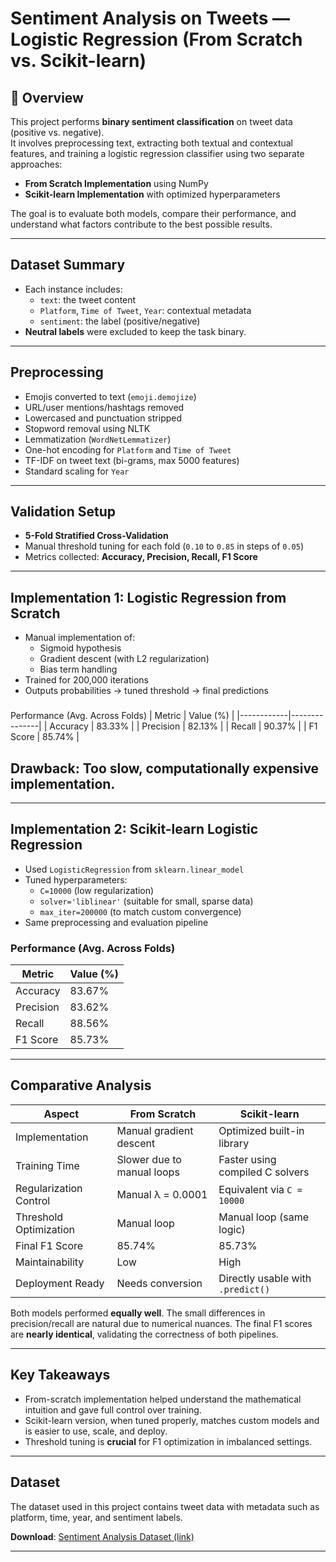 # Sentiment Analysis on Tweets — Logistic Regression (From Scratch vs. Scikit-learn)

## 📌 Overview

This project performs **binary sentiment classification** on tweet data (positive vs. negative).  
It involves preprocessing text, extracting both textual and contextual features, and training a logistic regression classifier using two separate approaches:

-  **From Scratch Implementation** using NumPy
-  **Scikit-learn Implementation** with optimized hyperparameters

The goal is to evaluate both models, compare their performance, and understand what factors contribute to the best possible results.

---

## Dataset Summary

- Each instance includes:
  - `text`: the tweet content
  - `Platform`, `Time of Tweet`, `Year`: contextual metadata
  - `sentiment`: the label (positive/negative)
- **Neutral labels** were excluded to keep the task binary.

---

## Preprocessing

- Emojis converted to text (`emoji.demojize`)
- URL/user mentions/hashtags removed
- Lowercased and punctuation stripped
- Stopword removal using NLTK
- Lemmatization (`WordNetLemmatizer`)
- One-hot encoding for `Platform` and `Time of Tweet`
- TF-IDF on tweet text (bi-grams, max 5000 features)
- Standard scaling for `Year`

---

## Validation Setup

- **5-Fold Stratified Cross-Validation**
- Manual threshold tuning for each fold (`0.10` to `0.85` in steps of `0.05`)
- Metrics collected: **Accuracy, Precision, Recall, F1 Score**

---

## Implementation 1: Logistic Regression from Scratch

- Manual implementation of:
  - Sigmoid hypothesis
  - Gradient descent (with L2 regularization)
  - Bias term handling
- Trained for 200,000 iterations
- Outputs probabilities → tuned threshold → final predictions

### 
 Performance (Avg. Across Folds)
| Metric     | Value (%)     |
|------------|---------------|
| Accuracy   | 83.33%        |
| Precision  | 82.13%        |
| Recall     | 90.37%        |
| F1 Score   | 85.74%        |

## Drawback: Too slow, computationally expensive implementation. 
---

## Implementation 2: Scikit-learn Logistic Regression

- Used `LogisticRegression` from `sklearn.linear_model`
- Tuned hyperparameters:
  - `C=10000` (low regularization)
  - `solver='liblinear'` (suitable for small, sparse data)
  - `max_iter=200000` (to match custom convergence)
- Same preprocessing and evaluation pipeline

###  Performance (Avg. Across Folds)
| Metric     | Value (%)     |
|------------|---------------|
| Accuracy   | 83.67%        |
| Precision  | 83.62%        |
| Recall     | 88.56%        |
| F1 Score   | 85.73%        |

---

## **Comparative Analysis**

| Aspect                  | From Scratch                    | Scikit-learn                          |
|-------------------------|----------------------------------|---------------------------------------|
| Implementation          | Manual gradient descent         | Optimized built-in library            |
| Training Time           | Slower due to manual loops      | Faster using compiled C solvers       |
| Regularization Control  | Manual λ = 0.0001               | Equivalent via `C = 10000`            |
| Threshold Optimization  | Manual loop                     | Manual loop (same logic)              |
| Final F1 Score          | 85.74%                          | 85.73%                                |
| Maintainability         | Low                             | High                                  |
| Deployment Ready        | Needs conversion                | Directly usable with `.predict()`     |

Both models performed **equally well**. The small differences in precision/recall are natural due to numerical nuances. The final F1 scores are **nearly identical**, validating the correctness of both pipelines.

---

## Key Takeaways

- From-scratch implementation helped understand the mathematical intuition and gave full control over training.
- Scikit-learn version, when tuned properly, matches custom models and is easier to use, scale, and deploy.
- Threshold tuning is **crucial** for F1 optimization in imbalanced settings.

---
## Dataset

The dataset used in this project contains tweet data with metadata such as platform, time, year, and sentiment labels.

**Download**: [Sentiment Analysis Dataset (link)](https://www.kaggle.com/datasets/mdismielhossenabir/sentiment-analysis)

---
